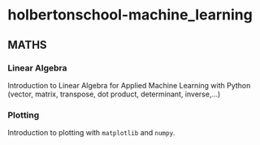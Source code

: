 # holbertonschool-machine_learning

## MATHS

### Linear Algebra
Introduction to Linear Algebra for Applied Machine Learning with Python (vector, matrix, transpose, dot product, determinant, inverse,...)

### Plotting

Introduction to plotting with `matplotlib` and `numpy`.